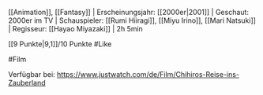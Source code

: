 [[Animation]], [[Fantasy]] | Erscheinungsjahr: [[2000er|2001]] | Geschaut: 2000er im TV | Schauspieler: [[Rumi Hiiragi]], [[Miyu Irino]], [[Mari Natsuki]] | Regisseur: [[Hayao Miyazaki]] | 2h 5min

[[9 Punkte|9,1]]/10 Punkte #Like 


#Film 

Verfügbar bei: https://www.justwatch.com/de/Film/Chihiros-Reise-ins-Zauberland